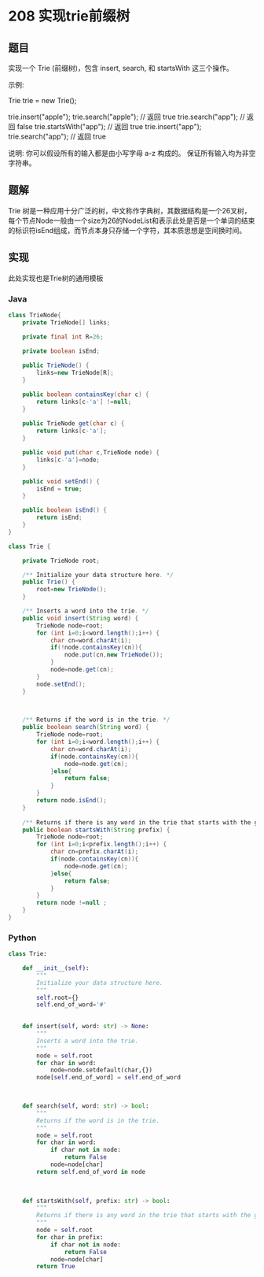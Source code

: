 # 208 实现trie前缀树
## 题目
实现一个 Trie (前缀树)，包含 insert, search, 和 startsWith 这三个操作。

示例:

Trie trie = new Trie();

trie.insert("apple");
trie.search("apple");   // 返回 true
trie.search("app");     // 返回 false
trie.startsWith("app"); // 返回 true
trie.insert("app");   
trie.search("app");     // 返回 true

说明:
你可以假设所有的输入都是由小写字母 a-z 构成的。
保证所有输入均为非空字符串。

## 题解
Trie 树是一种应用十分广泛的树，中文称作字典树，其数据结构是一个26叉树，每个节点Node一般由一个size为26的NodeList和表示此处是否是一个单词的结束的标识符isEnd组成，而节点本身只存储一个字符，其本质思想是空间换时间。

## 实现
此处实现也是Trie树的通用模板
### Java
```java
class TrieNode{
    private TrieNode[] links;

    private final int R=26;
    
    private boolean isEnd;

    public TrieNode() {
        links=new TrieNode[R];
    }  

    public boolean containsKey(char c) {
        return links[c-'a'] !=null;
    }
    
    public TrieNode get(char c) {
        return links[c-'a'];
    }

    public void put(char c,TrieNode node) {
        links[c-'a']=node;
    }

    public void setEnd() {
        isEnd = true;
    }

    public boolean isEnd() {
        return isEnd;
    }
}

class Trie {

    private TrieNode root;

    /** Initialize your data structure here. */
    public Trie() {
        root=new TrieNode();
    }

    /** Inserts a word into the trie. */
    public void insert(String word) {
        TrieNode node=root;
        for (int i=0;i<word.length();i++) {
            char cn=word.charAt(i);
            if(!node.containsKey(cn)){
                node.put(cn,new TrieNode());
            }
            node=node.get(cn);
        } 
        node.setEnd();
    }
    


    /** Returns if the word is in the trie. */
    public boolean search(String word) {
        TrieNode node=root;
        for (int i=0;i<word.length();i++) {
            char cn=word.charAt(i);
            if(node.containsKey(cn)){
                node=node.get(cn);
            }else{
                return false;
            }
        } 
        return node.isEnd();
    }
    
    /** Returns if there is any word in the trie that starts with the given prefix. */
    public boolean startsWith(String prefix) {
        TrieNode node=root;
        for (int i=0;i<prefix.length();i++) {
            char cn=prefix.charAt(i);
            if(node.containsKey(cn)){
                node=node.get(cn);
            }else{
                return false;
            }
        } 
        return node !=null ;
    }
}
```

### Python
```python
class Trie:

    def __init__(self):
        """
        Initialize your data structure here.
        """
        self.root={}
        self.end_of_word='#'
        

    def insert(self, word: str) -> None:
        """
        Inserts a word into the trie.
        """
        node = self.root
        for char in word:
            node=node.setdefault(char,{})
        node[self.end_of_word] = self.end_of_word 

        

    def search(self, word: str) -> bool:
        """
        Returns if the word is in the trie.
        """
        node = self.root
        for char in word:
            if char not in node: 
                return False
            node=node[char]
        return self.end_of_word in node
        
        

    def startsWith(self, prefix: str) -> bool:
        """
        Returns if there is any word in the trie that starts with the given prefix.
        """
        node = self.root
        for char in prefix:
            if char not in node: 
                return False
            node=node[char]
        return True

```